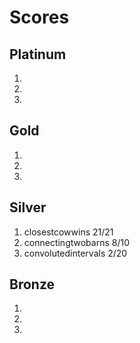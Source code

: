 # Scores

## Platinum

1)
2)
3)

## Gold

1)
2)
3)

## Silver

1) closestcowwins 21/21
2) connectingtwobarns 8/10
3) convolutedintervals 2/20

## Bronze

1)
2)
3)
